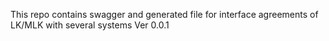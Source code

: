 This repo contains swagger and generated file for interface agreements of LK/MLK with several systems
Ver 0.0.1
